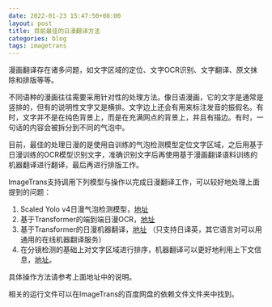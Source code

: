 ```yaml
---
date: 2022-01-23 15:47:50+08:00
layout: post
title: 目前最佳的日漫翻译方法
categories: blog
tags: imagetrans
---
```


漫画翻译存在诸多问题，如文字区域的定位、文字OCR识别、文字翻译、原文抹除和排版等等。

不同语种的漫画往往需要采用针对性的处理方法。像日语漫画，它的文字是通常是竖排的，但有的说明性文字又是横排。文字边上还会有用来标注发音的振假名。有时，文字并不是在纯色背景上，而是在充满网点的背景上，并且有描边。有时，一句话的内容会被拆分到不同的气泡中。

目前，最佳的处理日漫的是使用自训练的气泡检测模型定位文字区域，之后用基于日漫训练的OCR模型识别文字，准确识别文字后再使用基于漫画翻译语料训练的机器翻译进行翻译，最后再进行排版工作。

ImageTrans支持调用下列模型与操作以完成日漫翻译工作，可以较好地处理上面提到的问题：

1. Scaled Yolo v4日漫气泡检测模型，[地址](https://github.com/xulihang/ImageTrans-docs/issues/135)
2. 基于Transformer的端到端日漫OCR，[地址](https://github.com/xulihang/ImageTrans-docs/issues/140)
3. 基于Transformer的日漫机器翻译，[地址](https://github.com/xulihang/ImageTrans-docs/issues/108) （只支持日译英，其它语言对可以用通用的在线机器翻译服务）
4. 在分镜检测的基础上对文字区域进行排序，机器翻译可以更好地利用上下文信息，[地址](https://github.com/xulihang/ImageTrans-docs/issues/147)。

具体操作方法请参考上面地址中的说明。

相关的运行文件可以在ImageTrans的百度网盘的依赖文件文件夹中找到。








